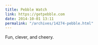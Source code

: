 ```yaml
---
title: Pebble Watch
link: https://getpebble.com
date: 2014-10-01 13:11
permalink: "/archives/14274-pebble.html"
---
```



Fun, clever, and cheery. 
